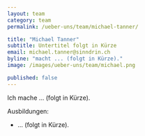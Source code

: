 ```yaml
---
layout: team
category: team
permalink: /ueber-uns/team/michael-tanner/

title: "Michael Tanner"
subtitle: Untertitel folgt in Kürze
email: michael.tanner@sinndrin.ch
byline: "macht ... (folgt in Kürze)."
image: /images/ueber-uns/team/michael.png

published: false
---
```

Ich mache ... (folgt in Kürze).

Ausbildungen:

- ... (folgt in Kürze).
